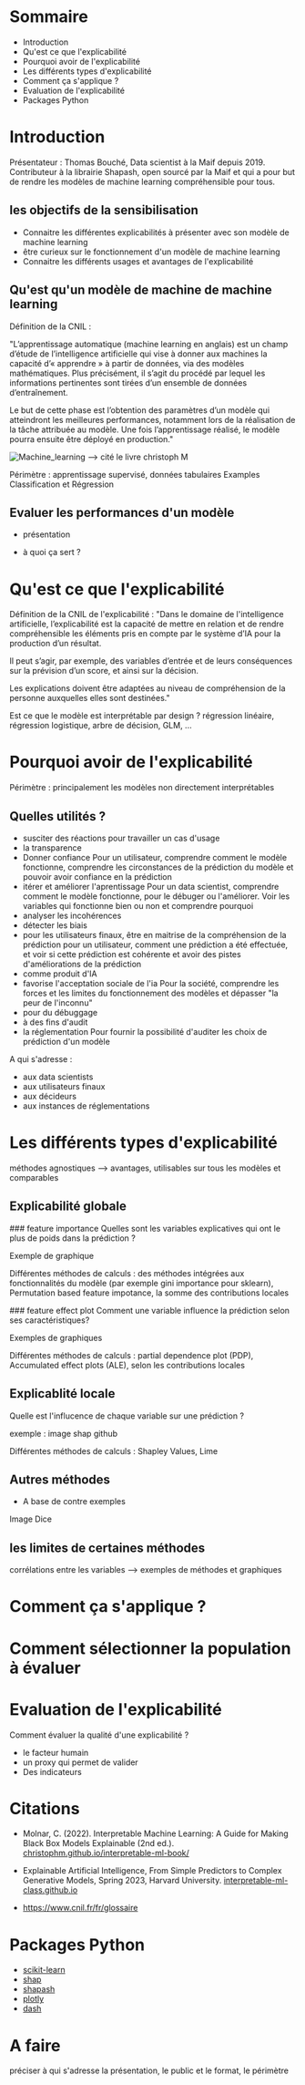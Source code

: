 # Sommaire
- Introduction
- Qu'est ce que l'explicabilité
- Pourquoi avoir de l'explicabilité
- Les différents types d'explicabilité
- Comment ça s'applique ?
- Evaluation de l'explicabilité
- Packages Python


# Introduction

Présentateur : Thomas Bouché, Data scientist à la Maif depuis 2019. Contributeur à la librairie Shapash, 
open sourcé par la Maif et qui a pour but de rendre les modèles de machine learning compréhensible pour tous.

## les objectifs de la sensibilisation
- Connaitre les différentes explicabilités à présenter avec son modèle de machine learning
- être curieux sur le fonctionnement d'un modèle de machine learning
- Connaitre les différents usages et avantages de l'explicabilité


## Qu'est qu'un modèle de machine de machine learning

Définition de la CNIL :  

"L’apprentissage automatique (machine learning en anglais) est un champ d’étude de l’intelligence artificielle qui vise à donner aux machines la capacité d’« apprendre » à partir de données, via des modèles mathématiques. Plus précisément, il s’agit du procédé par lequel les informations pertinentes sont tirées d’un ensemble de données d’entraînement.

Le but de cette phase est l’obtention des paramètres d’un modèle qui atteindront les meilleures performances, notamment lors de la réalisation de la tâche attribuée au modèle. Une fois l’apprentissage réalisé, le modèle pourra ensuite être déployé en production."

![Machine_learning](Machine_learning.png)
--> cité le livre christoph M


Périmètre :  apprentissage supervisé, données tabulaires
Examples Classification et Régression
## Evaluer les performances d'un modèle
- présentation

- à quoi ça sert ?

# Qu'est ce que l'explicabilité
Définition de la CNIL de l'explicabilité :
"Dans le domaine de l'intelligence artificielle, l’explicabilité est la capacité de mettre en relation et de rendre compréhensible les éléments pris en compte par le système d’IA pour la production d’un résultat.

Il peut s’agir, par exemple, des variables d’entrée et de leurs conséquences sur la prévision d’un score, et ainsi sur la décision.

Les explications doivent être adaptées au niveau de compréhension de la personne auxquelles elles sont destinées."

Est ce que le modèle est interprétable par design ?
régression linéaire, régression logistique, arbre de décision, GLM, ...



# Pourquoi avoir de l'explicabilité
Périmètre : principalement les modèles non directement interprétables

## Quelles utilités ?
- susciter des réactions pour travailler un cas d'usage
- la transparence
- Donner confiance
Pour un utilisateur, comprendre comment le modèle fonctionne, comprendre les circonstances de la prédiction du modèle et pouvoir 
avoir confiance en la prédiction
- itérer et améliorer l'aprentissage
Pour un data scientist, comprendre comment le modèle fonctionne, pour le débuger ou l'améliorer. Voir les variables qui fonctionne bien ou non et comprendre pourquoi
- analyser les incohérences
- détecter les biais
- pour les utilisateurs finaux, être en maitrise de la compréhension de la prédiction
pour un utilisateur, comment une prédiction a été effectuée, et voir si cette prédiction est cohérente et avoir des pistes d'améliorations de 
la prédiction
- comme produit d'IA
- favorise l'acceptation sociale de l'ia
Pour la société, comprendre les forces et les limites du fonctionnement des modèles et dépasser "la peur de l'inconnu"
- pour du débuggage
- à des fins d'audit
- la réglementation
Pour fournir la possibilité d'auditer les choix de prédiction d'un  modèle

A qui s'adresse :
- aux data scientists
- aux utilisateurs finaux
- aux décideurs
- aux instances de réglementations

# Les différents types d'explicabilité

méthodes agnostiques  --> avantages, utilisables sur tous les modèles et comparables

## Explicabilité globale
### feature importance
Quelles sont les variables explicatives qui ont le plus de poids dans la prédiction ?

Exemple de graphique

Différentes méthodes de calculs : des méthodes intégrées aux fonctionnalités du modèle (par exemple gini importance pour sklearn), Permutation based feature impotance, la somme des contributions locales 

### feature effect plot
Comment une variable influence la prédiction selon ses caractéristiques?

Exemples de graphiques

Différentes méthodes de calculs : partial dependence plot (PDP), Accumulated effect plots (ALE), selon les contributions locales

## Explicablité locale
Quelle est l'influcence de chaque variable sur une prédiction ?

exemple : image shap github

Différentes méthodes de calculs : Shapley Values, Lime

## Autres méthodes
- A base de contre exemples

Image Dice

## les limites de certaines méthodes
corrélations entre les variables
--> exemples de méthodes et graphiques


# Comment ça s'applique ?


# Comment sélectionner la population à évaluer



# Evaluation de l'explicabilité
Comment évaluer la qualité d'une explicabilité ?
- le facteur humain
- un proxy qui permet de valider
- Des indicateurs



# Citations

- Molnar, C. (2022). Interpretable Machine Learning:
A Guide for Making Black Box Models Explainable (2nd ed.).
[christophm.github.io/interpretable-ml-book/](https://christophm.github.io/interpretable-ml-book/)

- Explainable Artificial Intelligence, From Simple Predictors to Complex Generative Models, Spring 2023, Harvard University.
[interpretable-ml-class.github.io](https://interpretable-ml-class.github.io/)

- https://www.cnil.fr/fr/glossaire

# Packages Python
- [scikit-learn](https://github.com/scikit-learn/scikit-learn)
- [shap](https://github.com/shap/shap)
- [shapash](https://github.com/MAIF/shapash)
- [plotly](https://github.com/plotly/plotly.py)
- [dash](https://github.com/plotly/dash)


# A faire
préciser à qui s'adresse la présentation, le public et le format, le périmètre